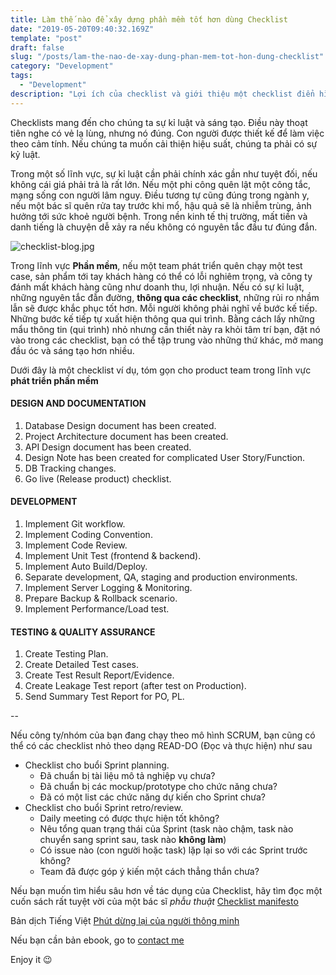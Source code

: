 ```yaml
---
title: Làm thế nào để xây dựng phần mềm tốt hơn dùng Checklist 
date: "2019-05-20T09:40:32.169Z"
template: "post"
draft: false
slug: "/posts/lam-the-nao-de-xay-dung-phan-mem-tot-hon-dung-checklist"
category: "Development"
tags:
  - "Development"
description: "Lợi ích của checklist và giới thiệu một checklist điển hình cho product team trong phát triển phần mềm."
---
```


Checklists mang đến cho chúng ta sự kỉ luật và sáng tạo. Điều này thoạt tiên nghe có vẻ lạ lùng, nhưng nó đúng. Con người được thiết kế để làm việc theo cảm tính. Nếu chúng ta muốn cải thiện hiệu suất, chúng ta phải có sự kỷ luật. 

Trong một số lĩnh vực, sự kỉ luật cần phải chính xác gần như tuyệt đối, nếu không cái giá phải trả là rất lớn. Nếu một phi công quên lật một công tắc, mạng sống con người lâm nguy. Điều tương tự cũng đúng trong ngành y, nếu một bác sĩ quên rửa tay trước khi mổ, hậu quả sẽ là nhiễm trùng, ảnh hưởng tới sức khoẻ người bệnh. Trong nền kinh tế thị trường, mất tiền và danh tiếng là chuyện dễ xảy ra nếu không có nguyên tắc đầu tư đúng đắn.

![checklist-blog.jpg](/media/developments/checklist-blog.jpg)

Trong lĩnh vực **Phần mềm**, nếu một team phát triển quên chạy một test case, sản phẩm tới tay khách hàng có thể có lỗi nghiêm trọng, và công ty đánh mất khách hàng cũng như doanh thu, lợi nhuận. Nếu có sự kỉ luật, những nguyên tắc đẫn đường, **thông qua các checklist**, những rủi ro nhầm lẫn sẽ được khắc phục tốt hơn. Mỗi người không phải nghĩ về bước kế tiếp. Những bước kế tiếp tự xuất hiện thông qua qui trình. Bằng cách lấy những mẩu thông tin (qui trình) nhỏ nhưng cần thiết này ra khỏi tâm trí bạn, đặt nó vào trong các checklist, bạn có thể tập trung vào những thứ khác, mở mang đầu óc và sáng tạo hơn nhiều.

Dưới đây là một checklist ví dụ, tóm gọn cho product team trong lĩnh vực **phát triển phần mềm**

#### DESIGN AND DOCUMENTATION

1. Database Design document has been created.
2. Project Architecture document has been created.
3. API Design document has been created.
4. Design Note has been created for complicated User Story/Function.
5. DB Tracking changes.
6. Go live (Release product) checklist.

#### DEVELOPMENT

1. Implement Git workflow.
2. Implement Coding Convention.
3. Implement Code Review.
4. Implement Unit Test (frontend & backend).
5. Implement Auto Build/Deploy.
6. Separate development, QA, staging and production environments.
7. Implement Server Logging & Monitoring.
8. Prepare Backup & Rollback scenario.
9. Implement Performance/Load test.

#### TESTING & QUALITY ASSURANCE

1. Create Testing Plan.
2. Create Detailed Test cases.
3. Create Test Result Report/Evidence.
4. Create Leakage Test report (after test on Production).
5. Send Summary Test Report for PO, PL.

--

Nếu công ty/nhóm của bạn đang chạy theo mô hình SCRUM, bạn cũng có thể có các checklist nhỏ theo dạng READ-DO (Đọc và thực hiện) như sau

- Checklist cho buổi Sprint planning.
  - Đã chuẩn bị tài liệu mô tả nghiệp vụ chưa?
  - Đã chuẩn bị các mockup/prototype cho chức năng chưa?
  - Đã có một list các chức năng dự kiến cho Sprint chưa?
- Checklist cho buổi Sprint retro/review.
  - Daily meeting có được thực hiện tốt không?
  - Nêu tổng quan trạng thái của Sprint (task nào chậm, task nào chuyển sang sprint sau, task nào **không làm**)
  - Có issue nào (con người hoặc task) lặp lại so với các Sprint trước không?
  - Team đã được góp ý kiến một cách thẳng thắn chưa?

Nếu bạn muốn tìm hiểu sâu hơn về tác dụng của Checklist, hãy tìm đọc một cuốn sách rất tuyệt vời của một bác sĩ *phẫu thuật* [Checklist manifesto](https://www.amazon.com/Checklist-Manifesto-How-Things-Right/dp/0312430000)

Bản dịch Tiếng Việt [Phút dừng lại của người thông minh](https://tiki.vn/phut-dung-lai-cua-nguoi-thong-minh-p343322.html)

Nếu bạn cần bản ebook, go to [contact me](https://quangnd.com/pages/contacts)

Enjoy it 😉

